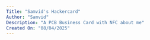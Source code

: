 ```yaml
---
Title: "Samvid's Hackercard"
Author: "Samvid"
Description: "A PCB Business Card with NFC about me"
Created On: "08/04/2025"
---
```

